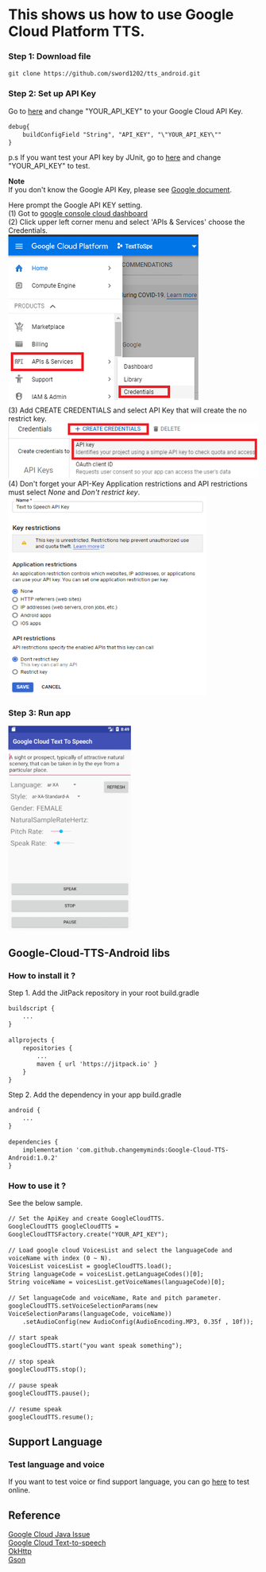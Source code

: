 # This shows us how to use Google Cloud Platform TTS.


### Step 1: Download file 
```
git clone https://github.com/sword1202/tts_android.git
```
### Step 2: Set up API Key
Go to [here](app/build.gradle) and change "YOUR_API_KEY" to your Google Cloud API Key. 
```
debug{
    buildConfigField "String", "API_KEY", "\"YOUR_API_KEY\""
}
```

p.s If you want test your API key by JUnit, go to [here](googlecloudtts/build.gradle) and change "YOUR_API_KEY" to test.

__Note__ <br>
If you don't know the Google API Key, please see [Google document](https://cloud.google.com/docs/authentication/api-keys). <br>

Here prompt the Google API KEY setting. <br>
(1) Got to [google console cloud dashboard](https://console.cloud.google.com/home/dashboard)<br>
(2) Click upper left corner menu and select 'APIs & Services' choose the Credentials.<br>
![image](images/00.png)<br>
(3) Add CREATE CREDENTIALS and select API Key that will create the no restrict key.<br>
![image](images/01.png)<br>
(4) Don't forget your API-Key Application restrictions and API restrictions must select _None_ and _Don't restrict key_.<br>
![image](images/02.png)<br>
 
### Step 3: Run app<br>
![image](images/demo.gif)<br>

## Google-Cloud-TTS-Android libs
### How to install it ?
Step 1. Add the JitPack repository in your root build.gradle
```
buildscript {
    ...
}

allprojects {
	repositories {
		...
		maven { url 'https://jitpack.io' }
	}
}
```
Step 2. Add the dependency in your app build.gradle
```
android {
    ...
}

dependencies {
    implementation 'com.github.changemyminds:Google-Cloud-TTS-Android:1.0.2'
}
```

### How to use it ?
See the below sample.
```
// Set the ApiKey and create GoogleCloudTTS.
GoogleCloudTTS googleCloudTTS = GoogleCloudTTSFactory.create("YOUR_API_KEY");

// Load google cloud VoicesList and select the languageCode and voiceName with index (0 ~ N).
VoicesList voicesList = googleCloudTTS.load();
String languageCode = voicesList.getLanguageCodes()[0];
String voiceName = voicesList.getVoiceNames(languageCode)[0];

// Set languageCode and voiceName, Rate and pitch parameter.
googleCloudTTS.setVoiceSelectionParams(new VoiceSelectionParams(languageCode, voiceName))
    .setAudioConfig(new AudioConfig(AudioEncoding.MP3, 0.35f , 10f));
    
// start speak
googleCloudTTS.start("you want speak something");

// stop speak
googleCloudTTS.stop();

// pause speak
googleCloudTTS.pause();

// resume speak
googleCloudTTS.resume();
```

## Support Language
### Test language and voice
If you want to test voice or find support language, you can go [here](https://cloud.google.com/text-to-speech/) to test online.

## Reference
[Google Cloud Java Issue](https://github.com/googleapis/google-cloud-java/issues/3400)<br>
[Google Cloud Text-to-speech](https://cloud.google.com/text-to-speech/docs/)<br>
[OkHttp](http://square.github.io/okhttp/)<br>
[Gson](https://github.com/google/gson)

